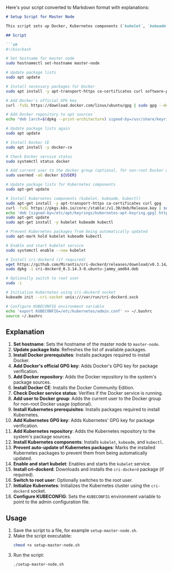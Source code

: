 Here's your script converted to Markdown format with explanations:

```markdown
# Setup Script for Master Node

This script sets up Docker, Kubernetes components (`kubelet`, `kubeadm`, `kubectl`), and initializes the Kubernetes master node. It also configures the environment for `kubectl`.

## Script

```sh
#!/bin/bash

# Set hostname for master node
sudo hostnamectl set-hostname master-node

# Update package lists
sudo apt update

# Install necessary packages for Docker
sudo apt install -y apt-transport-https ca-certificates curl software-properties-common

# Add Docker's official GPG key
curl -fsSL https://download.docker.com/linux/ubuntu/gpg | sudo gpg --dearmor -o /usr/share/keyrings/docker-archive-keyring.gpg

# Add Docker repository to apt sources
echo "deb [arch=$(dpkg --print-architecture) signed-by=/usr/share/keyrings/docker-archive-keyring.gpg] https://download.docker.com/linux/ubuntu $(lsb_release -cs) stable" | sudo tee /etc/apt/sources.list.d/docker.list > /dev/null

# Update package lists again
sudo apt update

# Install Docker CE
sudo apt install -y docker-ce

# Check Docker service status
sudo systemctl status docker

# Add current user to the docker group (optional, for non-root Docker usage)
sudo usermod -aG docker ${USER}

# Update package lists for Kubernetes components
sudo apt-get update

# Install Kubernetes components (kubelet, kubeadm, kubectl)
sudo apt-get install -y apt-transport-https ca-certificates curl gpg
curl -fsSL https://pkgs.k8s.io/core:/stable:/v1.30/deb/Release.key | sudo gpg --dearmor -o /etc/apt/keyrings/kubernetes-apt-keyring.gpg
echo 'deb [signed-by=/etc/apt/keyrings/kubernetes-apt-keyring.gpg] https://pkgs.k8s.io/core:/stable:/v1.30/deb/ /' | sudo tee /etc/apt/sources.list.d/kubernetes.list
sudo apt-get update
sudo apt-get install -y kubelet kubeadm kubectl

# Prevent Kubernetes packages from being automatically updated
sudo apt-mark hold kubelet kubeadm kubectl

# Enable and start kubelet service
sudo systemctl enable --now kubelet

# Install cri-dockerd (if required)
wget https://github.com/Mirantis/cri-dockerd/releases/download/v0.3.14/cri-dockerd_0.3.14.3-0.ubuntu-jammy_amd64.deb
sudo dpkg -i cri-dockerd_0.3.14.3-0.ubuntu-jammy_amd64.deb

# Optionally switch to root user
sudo -i

# Initialize Kubernetes using cri-dockerd socket
kubeadm init --cri-socket unix:///var/run/cri-dockerd.sock

# Configure KUBECONFIG environment variable
echo 'export KUBECONFIG=/etc/kubernetes/admin.conf' >> ~/.bashrc
source ~/.bashrc
```

## Explanation

1. **Set hostname**: Sets the hostname of the master node to `master-node`.
2. **Update package lists**: Refreshes the list of available packages.
3. **Install Docker prerequisites**: Installs packages required to install Docker.
4. **Add Docker's official GPG key**: Adds Docker's GPG key for package verification.
5. **Add Docker repository**: Adds the Docker repository to the system's package sources.
6. **Install Docker CE**: Installs the Docker Community Edition.
7. **Check Docker service status**: Verifies if the Docker service is running.
8. **Add user to Docker group**: Adds the current user to the Docker group for non-root Docker usage (optional).
9. **Install Kubernetes prerequisites**: Installs packages required to install Kubernetes.
10. **Add Kubernetes GPG key**: Adds Kubernetes' GPG key for package verification.
11. **Add Kubernetes repository**: Adds the Kubernetes repository to the system's package sources.
12. **Install Kubernetes components**: Installs `kubelet`, `kubeadm`, and `kubectl`.
13. **Prevent auto-update of Kubernetes packages**: Marks the installed Kubernetes packages to prevent them from being automatically updated.
14. **Enable and start kubelet**: Enables and starts the `kubelet` service.
15. **Install cri-dockerd**: Downloads and installs the `cri-dockerd` package (if required).
16. **Switch to root user**: Optionally switches to the root user.
17. **Initialize Kubernetes**: Initializes the Kubernetes cluster using the `cri-dockerd` socket.
18. **Configure KUBECONFIG**: Sets the `KUBECONFIG` environment variable to point to the admin configuration file.

## Usage

1. Save the script to a file, for example `setup-master-node.sh`.
2. Make the script executable:
   ```sh
   chmod +x setup-master-node.sh
   ```
3. Run the script:
   ```sh
   ./setup-master-node.sh
   ```
```